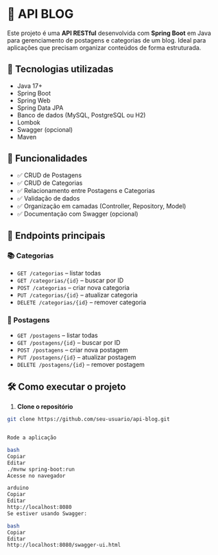 # 📝 API BLOG

Este projeto é uma **API RESTful** desenvolvida com **Spring Boot** em Java para gerenciamento de postagens e categorias de um blog. Ideal para aplicações que precisam organizar conteúdos de forma estruturada.

## 🚀 Tecnologias utilizadas

- Java 17+
- Spring Boot
- Spring Web
- Spring Data JPA
- Banco de dados (MySQL, PostgreSQL ou H2)
- Lombok
- Swagger (opcional)
- Maven

## 📌 Funcionalidades

- ✅ CRUD de Postagens
- ✅ CRUD de Categorias
- ✅ Relacionamento entre Postagens e Categorias
- ✅ Validação de dados
- ✅ Organização em camadas (Controller, Repository, Model)
- ✅ Documentação com Swagger (opcional)

## 🔗 Endpoints principais

### 📚 Categorias

- `GET /categorias` – listar todas
- `GET /categorias/{id}` – buscar por ID
- `POST /categorias` – criar nova categoria
- `PUT /categorias/{id}` – atualizar categoria
- `DELETE /categorias/{id}` – remover categoria

### 📝 Postagens

- `GET /postagens` – listar todas
- `GET /postagens/{id}` – buscar por ID
- `POST /postagens` – criar nova postagem
- `PUT /postagens/{id}` – atualizar postagem
- `DELETE /postagens/{id}` – remover postagem

## 🛠️ Como executar o projeto

1. **Clone o repositório**
```bash
git clone https://github.com/seu-usuario/api-blog.git


Rode a aplicação

bash
Copiar
Editar
./mvnw spring-boot:run
Acesse no navegador

arduino
Copiar
Editar
http://localhost:8080
Se estiver usando Swagger:

bash
Copiar
Editar
http://localhost:8080/swagger-ui.html
